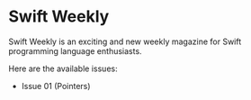 Swift Weekly
============

Swift Weekly is an exciting and new weekly magazine for Swift programming language enthusiasts.

Here are the available issues:

- Issue 01 (Pointers)
